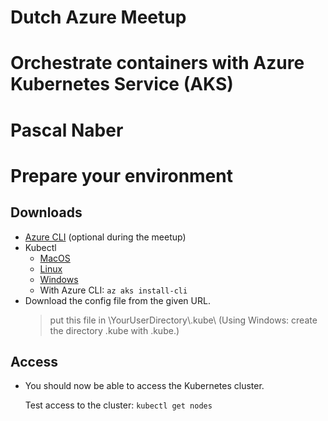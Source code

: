 # Dutch Azure Meetup 
# Orchestrate containers with Azure Kubernetes Service (AKS)
# Pascal Naber

# Prepare your environment

## Downloads
* [Azure CLI](https://docs.microsoft.com/en-us/cli/azure/install-azure-cli?view=azure-cli-latest) (optional during the meetup)
* Kubectl
  * [MacOS](https://kubernetes.io/docs/tasks/tools/install-kubectl/#kubectl-install-curl-0)
  * [Linux](https://kubernetes.io/docs/tasks/tools/install-kubectl/#kubectl-install-curl-1)
  * [Windows](https://kubernetes.io/docs/tasks/tools/install-kubectl/#kubectl-install-curl-2)
  * With Azure CLI: `az aks install-cli` 
* Download the config file from the given URL.
  >  put this file in \YourUserDirectory\\.kube\\
  > (Using Windows: create the directory .kube with .kube.)

## Access

* You should now be able to access the Kubernetes cluster. 

  Test access to the cluster: `kubectl get nodes`